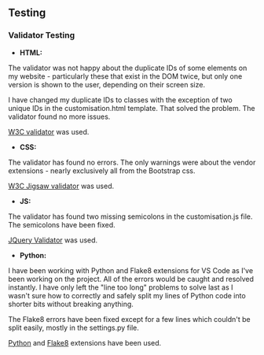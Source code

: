 ## Testing

### Validator Testing

* **HTML:**

The validator was not happy about the duplicate IDs of some elements on my website - particularly these that exist in the DOM twice, but only one version is shown to the user, depending on their screen size.

I have changed my duplicate IDs to classes with the exception of two unique IDs in the customisation.html template. That solved the problem. The validator found no more issues.

[W3C validator](https://validator.w3.org/) was used.

* **CSS:**

The validator has found no errors. The only warnings were about the vendor extensions - nearly exclusively all from the Bootstrap css.

[W3C Jigsaw validator](https://jigsaw.w3.org/css-validator/) was used.

* **JS:**

The validator has found two missing semicolons in the customisation.js file. The semicolons have been fixed.

[JQuery Validator](https://www.utilities-online.info/jquery-validator) was used.

* **Python:**

I have been working with Python and Flake8 extensions for VS Code as I've been working on the project. All of the errors would be caught and resolved instantly. I have only left the "line too long" problems to solve last as I wasn't sure how to correctly and safely split my lines of Python code into shorter bits without breaking anything.

The Flake8 errors have been fixed except for a few lines which couldn't be split easily, mostly in the settings.py file.

[Python](https://marketplace.visualstudio.com/items?itemName=ms-python.python) and [Flake8](https://marketplace.visualstudio.com/items?itemName=ms-python.flake8) extensions have been used.

